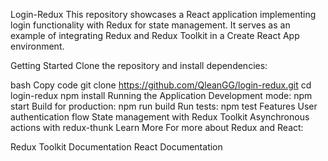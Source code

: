 Login-Redux
This repository showcases a React application implementing login functionality with Redux for state management. It serves as an example of integrating Redux and Redux Toolkit in a Create React App environment.

Getting Started
Clone the repository and install dependencies:

bash
Copy code
git clone https://github.com/QleanGG/login-redux.git
cd login-redux
npm install
Running the Application
Development mode: npm start
Build for production: npm run build
Run tests: npm test
Features
User authentication flow
State management with Redux Toolkit
Asynchronous actions with redux-thunk
Learn More
For more about Redux and React:

Redux Toolkit Documentation
React Documentation
